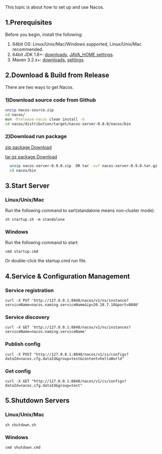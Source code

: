 This topic is about how to set up and use Nacos.

## 1.Prerequisites
Before you begin, install the following:

1. 64bit OS: Linux/Unix/Mac/Windows supported, Linux/Unix/Mac recommended.
2. 64bit JDK 1.8+: [downloads](http://www.oracle.com/technetwork/java/javase/downloads/jdk8-downloads-2133151.html), [JAVA_HOME settings](https://docs.oracle.com/cd/E19182-01/820-7851/inst_cli_jdk_javahome_t/).
3. Maven 3.2.x+: [downloads](https://maven.apache.org/download.cgi), [settings](https://maven.apache.org/settings.html).

## 2.Download & Build from Release
There are two ways to get Nacos. 

### 1)Download source code from Github
  
```bash
unzip nacos-source.zip
cd nacos/
mvn -Prelease-nacos clean install -U  
cd nacos/distribution/target/nacos-server-0.8.0/nacos/bin
```
  
### 2)Download run package 

[zip package Download](https://github.com/alibaba/nacos/releases/download/0.9.0/nacos-server-0.9.0.zip)

[tar.gz package Download](https://github.com/alibaba/nacos/releases/download/0.9.0/nacos-server-0.9.0.tar.gz)


```bash
  unzip nacos-server-0.9.0.zip  OR tar -xvf nacos-server-0.9.0.tar.gz
  cd nacos/bin
```  


## 3.Start Server
### Linux/Unix/Mac
Run the following command to sart(standalone means non-cluster mode):
 
`sh startup.sh -m standalone`

### Windows

Run the following command to start:

`cmd startup.cmd`

Or double-click the startup.cmd run file.

## 4.Service & Configuration Management
### Service registration

`curl -X PUT 'http://127.0.0.1:8848/nacos/v1/ns/instance?serviceName=nacos.naming.serviceName&ip=20.18.7.10&port=8080'`

### Service discovery

`curl -X GET 'http://127.0.0.1:8848/nacos/v1/ns/instances?serviceName=nacos.naming.serviceName'`

### Publish config

`curl -X POST "http://127.0.0.1:8848/nacos/v1/cs/configs?dataId=nacos.cfg.dataId&group=test&content=helloWorld"`

### Get config

`curl -X GET "http://127.0.0.1:8848/nacos/v1/cs/configs?dataId=nacos.cfg.dataId&group=test"    `


## 5.Shutdown Servers
### Linux/Unix/Mac

`sh shutdown.sh`

### Windows

`cmd shutdown.cmd`
